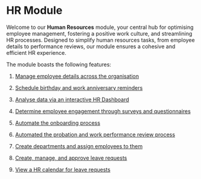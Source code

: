 # HR Module

Welcome to our **Human Resources** module, your central hub for optimising employee management, fostering a positive work culture, and streamlining HR processes. Designed to simplify human resources tasks, from employee details to performance reviews, our module ensures a cohesive and efficient HR experience.

The module boasts the following features:

1. [Manage employee details across the organisation](</docs/Rapid/2-Rapid Modules/6-Human Resources/employees/creating-editing-and-deleting-employees/creating-editing-and-deleting-employees.md>)

2. [Schedule birthday and work anniversary reminders](</docs/Rapid/2-Rapid Modules/6-Human Resources/employees/birthday-and-work-anniversary-reminders/birthday-and-work-anniversary-reminders.md>)

3. [Analyse data via an interactive HR Dashboard](</docs/Rapid/2-Rapid Modules/6-Human Resources/HR Reporting/Using the Employee Engagement Dashboard/Using the Employee Engagement Dashboard.md>)
4. [Determine employee engagement through surveys and questionnaires](</docs/Rapid/2-Rapid Modules/6-Human Resources/employees/employee-engagement-process/employee-engagement-process.md>)

5. [Automate the onboarding process](</docs/Rapid/2-Rapid Modules/6-Human Resources/employees/onboarding-process/onboarding-process.md>)

6. [Automated the probation and work performance review process](</docs/Rapid/2-Rapid Modules/6-Human Resources/employees/performance-review-process/performance-review-process.md>)

7. [Create departments and assign employees to them](</docs/Rapid/2-Rapid Modules/6-Human Resources/Departments/managing-departments/managing-departments.md>)

8. [Create, manage, and approve leave requests](</docs/Rapid/2-Rapid Modules/6-Human Resources/Leave Requests/1-creating-editing-and-deleting-leave-requests/1-creating-editing-and-deleting-leave-requests.md>)

9. [View a HR calendar for leave requests](</docs/Rapid/2-Rapid Modules/6-Human Resources/HR Reporting/using-the-leave-calendar/using-the-leave-calendar.md>)